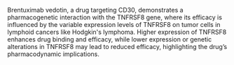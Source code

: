 Brentuximab vedotin, a drug targeting CD30, demonstrates a pharmacogenetic interaction with the TNFRSF8 gene, where its efficacy is influenced by the variable expression levels of TNFRSF8 on tumor cells in lymphoid cancers like Hodgkin's lymphoma. Higher expression of TNFRSF8 enhances drug binding and efficacy, while lower expression or genetic alterations in TNFRSF8 may lead to reduced efficacy, highlighting the drug’s pharmacodynamic implications.